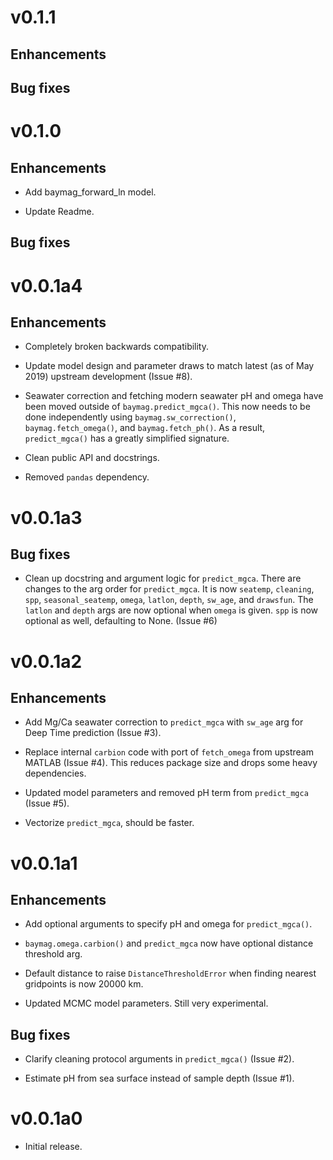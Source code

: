 # v0.1.1

## Enhancements


## Bug fixes


# v0.1.0

## Enhancements

* Add baymag_forward_ln model.

* Update Readme.

## Bug fixes


# v0.0.1a4

## Enhancements

* Completely broken backwards compatibility.

* Update model design and parameter draws to match latest (as of May 2019) upstream development (Issue #8).

* Seawater correction and fetching modern seawater pH and omega have been moved outside of `baymag.predict_mgca()`. This now needs to be done independently using `baymag.sw_correction()`, `baymag.fetch_omega()`, and `baymag.fetch_ph()`. As a result, `predict_mgca()` has a greatly simplified signature.

* Clean public API and docstrings.

* Removed `pandas` dependency.


# v0.0.1a3

## Bug fixes

* Clean up docstring and argument logic for `predict_mgca`. There are changes to the arg order for `predict_mgca`. It is now `seatemp`, `cleaning`, `spp`, `seasonal_seatemp`, `omega`, `latlon`, `depth`, `sw_age`, and `drawsfun`. The `latlon` and `depth` args are now optional when `omega` is given. `spp` is now optional as well, defaulting to None. (Issue #6)


# v0.0.1a2

## Enhancements

* Add Mg/Ca seawater correction to `predict_mgca` with `sw_age` arg for Deep Time prediction (Issue #3).

* Replace internal `carbion` code with port of `fetch_omega` from upstream MATLAB (Issue #4). 
This reduces package size and drops some heavy dependencies.

* Updated model parameters and removed pH term from `predict_mgca` (Issue #5).

* Vectorize `predict_mgca`, should be faster.


# v0.0.1a1

## Enhancements

* Add optional arguments to specify pH and omega for `predict_mgca()`.

* `baymag.omega.carbion()` and `predict_mgca` now have optional distance threshold arg.

* Default distance to raise `DistanceThresholdError` when finding nearest gridpoints is now 20000 km.

* Updated MCMC model parameters. Still very experimental.

## Bug fixes

* Clarify cleaning protocol arguments in `predict_mgca()` (Issue #2).

* Estimate pH from sea surface instead of sample depth (Issue #1).


# v0.0.1a0

* Initial release.
